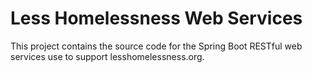 # Less Homelessness Web Services
This project contains the source code for the Spring Boot RESTful web services use to support lesshomelessness.org.
